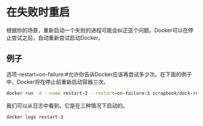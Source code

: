 # 在失败时重启
根据你的场景，重新启动一个失败的进程可能会纠正这个问题。Docker可以在停止尝试之前，自动重新尝试启动Docker。


## 例子 
选项-restart=on-failure:#允许你告诉Docker应该再尝试多少次。在下面的例子中，Docker将在停止前重新启动容器三次。

```bash
docker run -d --name restart-3 --restart=on-failure:3 scrapbook/dock-restart-example
```
我们可以从日志中看到，它是在三种情况下启动的。
```bash
docker logs restart-3
```



